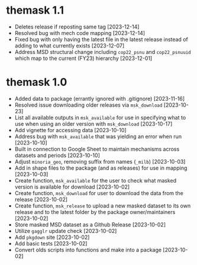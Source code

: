 # themask 1.1
* Deletes release if reposting same tag [2023-12-14]
* Resolved bug with mech code mapping [2023-12-14]
* Fixed bug with only having the latest file in the latest release instead of adding to what currently exists [2023-12-07]
* Address MSD structural change including `cop22_psnu` and `cop22_psnuuid` which map to the current (FY23) hierarchy [2023-12-01]

# themask 1.0
* Added data to package (errantly ignored with .gitignore) [2023-11-16]
* Resolved issue downloading older releases via `msk_download` [2023-10-23]
* List all available outputs in `msk_available` for use in specifying what to use when using an older version with `msk_download` [2023-10-17]
* Add vignette for accessing data [2023-10-10]
* Address bug with  `msk_available` that was yielding an error when run [2023-10-10]
* Built in connection to Google Sheet to maintain mechanisms across datasets and periods [2023-10-10]
* Adjust `minoria_geo`, removing suffix from names (`_milb`) [2023-10-03]
* Add in shape files to the package (and as releases) for use in mapping [2023-10-03]
* Create function, `msk_available` for the user to check what masked version is available for download [2023-10-02]
* Create function, `msk_download` for user to download the data from the release [2023-10-02]
* Create function, `msk_release` to upload a new masked dataset to its own release and to the latest folder by the package owner/maintainers [2023-10-02]
* Store masked MSD dataset as a Github Release [2023-10-02] 
* Utilize `gagglr` update check [2023-10-02]
* Add `pkgdown` site [2023-10-02]
* Add basic tests [2023-10-02]
* Convert olds scripts into functions and make into a package [2023-10-02]

